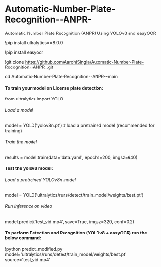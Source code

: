 # Automatic-Number-Plate-Recognition--ANPR-
Automatic Number Plate Recognition (ANPR) Using YOLOv8 and easyOCR



!pip install ultralytics==8.0.0

!pip install easyocr

!git clone https://github.com/AarohiSingla/Automatic-Number-Plate-Recognition--ANPR-.git

cd Automatic-Number-Plate-Recognition--ANPR--main


#### To train your model on License plate detection:

from ultralytics import YOLO

###### Load a model
model = YOLO('yolov8n.pt')  # load a pretrained model (recommended for training)

###### Train the model
results = model.train(data='data.yaml', epochs=200, imgsz=640) 


#### Test the yolov8 model:

###### Load a pretrained YOLOv8n model
model = YOLO('ultralytics/runs/detect/train_model/weights/best.pt')

###### Run inference on video
model.predict('test_vid.mp4', save=True, imgsz=320, conf=0.2)



#### To perform Detection and Recognition (YOLOv8 + easyOCR) run the below command: 

!python predict_modified.py model='ultralytics/runs/detect/train_model/weights/best.pt' source='test_vid.mp4' 
